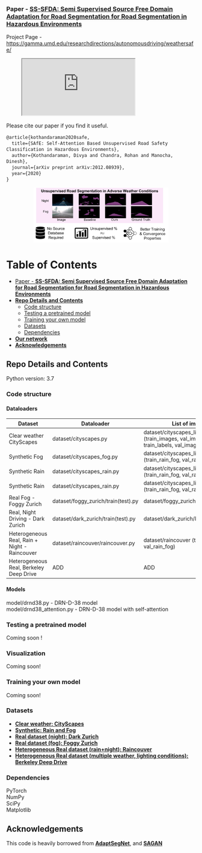 ### Paper - [**SS-SFDA: Semi Supervised Source Free Domain Adaptation for Road Segmentation for Road Segmentation in Hazardous Environments**](https://arxiv.org/abs/2012.08939)

Project Page - https://gamma.umd.edu/researchdirections/autonomousdriving/weathersafe/ 

<figure class="video_container">
  <iframe src="https://www.youtube.com/embed/rSPIah0liTA"></iframe>
  </figure>

<!--Watch the video at:
https://user-images.githubusercontent.com/18447610/114395597-33c98800-9bba-11eb-86da-d34e64b4a62f.mp4-->





<!--[![Watch the video](https://obj.umiacs.umd.edu/gamma-umd-website-imgs/researchdirections/autonomousdriving/SAfE.png)](https://www.youtube.com/watch?v=rSPIah0liTA)-->

Please cite our paper if you find it useful.

```
@article{kothandaraman2020safe,
  title={SAfE: Self-Attention Based Unsupervised Road Safety Classification in Hazardous Environments},
  author={Kothandaraman, Divya and Chandra, Rohan and Manocha, Dinesh},
  journal={arXiv preprint arXiv:2012.08939},
  year={2020}
}
```

<p align="center">
<img src="cover_pic.png" width="360">
</p>

Table of Contents
=================
 * [Paper - <a href="link to paper" rel="nofollow"><strong>SS-SFDA: Semi Supervised Source Free Domain Adaptation for Road Segmentation for Road Segmentation in Hazardous Environments</strong></a>](#paper---SS-SFDA-Semi-Supervised-Source-Free-Domain-Adaptation-for-Road-Segmentation-for-Road-Segmentation-in-Hazardous-Environments)
  * [**Repo Details and Contents**](#repo-details-and-contents)
     * [Code structure](#code-structure)
     * [Testing a pretrained model](#testing-a-pretrained-model)
     * [Training your own model](#training-your-own-model)
     * [Datasets](#datasets)
     * [Dependencies](#dependencies)
  * [**Our network**](#our-network)
  * [**Acknowledgements**](#acknowledgements)

## Repo Details and Contents
Python version: 3.7

### Code structure
#### Dataloaders <br>
|Dataset|Dataloader|List of images|
|-----|-----|-----|
|Clear weather CityScapes|dataset/cityscapes.py|dataset/cityscapes_list (train_images, val_images, train_labels, val_images)|
|Synthetic Fog| dataset/cityscapes_fog.py | dataset/cityscapes_list (train_rain_fog, val_rain_fog) |
|Synthetic Rain | dataset/cityscapes_rain.py | dataset/cityscapes_list (train_rain_fog, val_rain_fog) |
|Synthetic Rain | dataset/cityscapes_rain.py | dataset/cityscapes_list (train_rain_fog, val_rain_fog) |
|Real Fog - Foggy Zurich| dataset/foggy_zurich/train(test).py | dataset/foggy_zurich/lists_file_names  |
|Real, Night Driving - Dark Zurich | dataset/dark_zurich/train(test).py | dataset/dark_zurich/lists_file_names  |
|Heterogeneous Real, Rain + Night - Raincouver | dataset/raincouver/raincouver.py | dataset/raincouver (train_rain_fog, val_rain_fog) |
|Heterogeneous Real, Berkeley Deep Drive | ADD | ADD |

#### Models
model/drnd38.py - DRN-D-38 model <br>
model/drnd38_attention.py - DRN-D-38 model with self-attention

### Testing a pretrained model
Coming soon ! 


### Visualization
Coming soon!

### Training your own model
Coming soon!

### Datasets
* [**Clear weather: CityScapes**](https://www.cityscapes-dataset.com/) 
* [**Synthetic: Rain and Fog**](https://team.inria.fr/rits/computer-vision/weather-augment/)  
* [**Real dataset (night): Dark Zurich**](https://www.trace.ethz.ch/publications/2019/GCMA_UIoU/)
* [**Real dataset (fog): Foggy Zurich**](http://people.ee.ethz.ch/~csakarid/Model_adaptation_SFSU_dense/)
* [**Heterogeneous Real dataset (rain+night): Raincouver**](https://www.cs.ubc.ca/~ftung/raincouver/index.html) 
* [**Heterogeneous Real dataset (multiple weather, lighting conditions): Berkeley Deep Drive**](https://bdd-data.berkeley.edu/) 


### Dependencies
PyTorch <br>
NumPy <br>
SciPy <br>
Matplotlib <br>


## Acknowledgements

This code is heavily borrowed from [**AdaptSegNet**](https://github.com/wasidennis/AdaptSegNet), and [**SAGAN**](https://github.com/heykeetae/Self-Attention-GAN)


